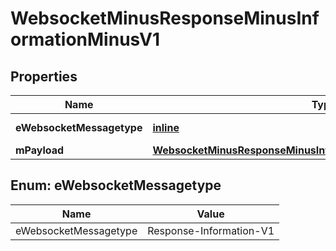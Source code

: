 
# WebsocketMinusResponseMinusInformationMinusV1

## Properties
Name | Type | Description | Notes
------------ | ------------- | ------------- | -------------
**eWebsocketMessagetype** | [**inline**](#EWebsocketMessagetype) | The Type of message | 
**mPayload** | [**WebsocketMinusResponseMinusInformationMinusV1MinusMPayload**](WebsocketMinusResponseMinusInformationMinusV1MinusMPayload.md) |  | 


<a id="EWebsocketMessagetype"></a>
## Enum: eWebsocketMessagetype
Name | Value
---- | -----
eWebsocketMessagetype | Response-Information-V1



